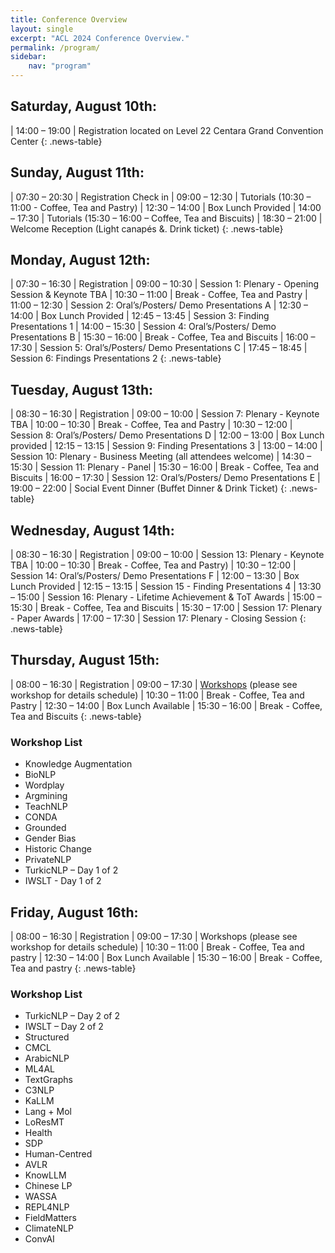 ```yaml
---
title: Conference Overview
layout: single
excerpt: "ACL 2024 Conference Overview."
permalink: /program/
sidebar: 
    nav: "program"
---
```


## Saturday, August 10th:
<style>
.news-table tr td:nth-child(1) { font-weight: bold; width: 20em; }
.news-table tr td:nth-child(2) {width: 55em; }
</style>
| 14:00 – 19:00 | Registration located on Level 22 Centara Grand Convention Center
{: .news-table}

## Sunday, August 11th:
<style>
.news-table tr td:nth-child(1) { font-weight: bold; width: 20em; }
.news-table tr td:nth-child(2) {width: 55em; }
</style>
| 07:30 – 20:30 | Registration Check in
| 09:00 – 12:30 | Tutorials (10:30 – 11:00 - Coffee, Tea and Pastry)
| 12:30 – 14:00 | Box Lunch Provided
| 14:00 – 17:30 | Tutorials (15:30 – 16:00 – Coffee, Tea and Biscuits)
| 18:30 – 21:00 | Welcome Reception (Light canapés &. Drink ticket)
{: .news-table}

## Monday, August 12th:
<style>
.news-table tr td:nth-child(1) { font-weight: bold; width: 20em; }
.news-table tr td:nth-child(2) {width: 55em; }
</style>
| 07:30 – 16:30 | Registration
| 09:00 – 10:30 | Session 1: Plenary - Opening Session & Keynote TBA
| 10:30 – 11:00 | Break - Coffee, Tea and Pastry
| 11:00 – 12:30 | Session 2: Oral’s/Posters/ Demo Presentations A
| 12:30 – 14:00 | Box Lunch Provided
| 12:45 – 13:45 | Session 3: Finding Presentations 1
| 14:00 – 15:30 | Session 4: Oral’s/Posters/ Demo Presentations B
| 15:30 – 16:00 | Break - Coffee, Tea and Biscuits
| 16:00 – 17:30 | Session 5: Oral’s/Posters/ Demo Presentations C
| 17:45 – 18:45 | Session 6: Findings Presentations 2
{: .news-table}

## Tuesday, August 13th:
<style>
.news-table tr td:nth-child(1) { font-weight: bold; width: 20em; }
.news-table tr td:nth-child(2) {width: 55em; }
</style>
| 08:30 – 16:30 | Registration
| 09:00 – 10:00 | Session 7: Plenary - Keynote TBA
| 10:00 – 10:30 | Break - Coffee, Tea and Pastry
| 10:30 – 12:00 | Session 8: Oral’s/Posters/ Demo Presentations D
| 12:00 – 13:00 | Box Lunch provided
| 12:15 – 13:15 | Session 9: Finding Presentations 3
| 13:00 – 14:00 | Session 10: Plenary - Business Meeting (all attendees welcome)
| 14:30 – 15:30 | Session 11: Plenary - Panel
| 15:30 – 16:00 | Break - Coffee, Tea and Biscuits
| 16:00 – 17:30 | Session 12: Oral’s/Posters/ Demo Presentations E
| 19:00 – 22:00 | Social Event Dinner (Buffet Dinner & Drink Ticket)
{: .news-table}

## Wednesday, August 14th:
<style>
.news-table tr td:nth-child(1) { font-weight: bold; width: 20em; }
.news-table tr td:nth-child(2) {width: 55em; }
</style>
| 08:30 – 16:30 | Registration
| 09:00 – 10:00 | Session 13: Plenary - Keynote TBA
| 10:00 – 10:30 | Break - Coffee, Tea and Pastry)
| 10:30 – 12:00 | Session 14: Oral’s/Posters/ Demo Presentations F
| 12:00 – 13:30 | Box Lunch Provided
| 12:15 – 13:15 | Session 15 - Finding Presentations 4
| 13:30 – 15:00 | Session 16: Plenary - Lifetime Achievement & ToT Awards
| 15:00 – 15:30 | Break - Coffee, Tea and Biscuits
| 15:30 – 17:00 | Session 17: Plenary - Paper Awards
| 17:00 – 17:30 | Session 17: Plenary - Closing Session
{: .news-table}

## Thursday, August 15th:
<style>
.news-table tr td:nth-child(1) { font-weight: bold; width: 20em; }
.news-table tr td:nth-child(2) {width: 55em; }
</style>
| 08:00 – 16:30 | Registration
| 09:00 – 17:30 | [Workshops](/program/workshops/) (please see workshop for details schedule)
| 10:30 – 11:00 | Break - Coffee, Tea and Pastry
| 12:30 – 14:00 | Box Lunch Available
| 15:30 – 16:00 | Break - Coffee, Tea and Biscuits
{: .news-table}

### Workshop List
* Knowledge Augmentation
* BioNLP 
* Wordplay
* Argmining 
* TeachNLP 
* CONDA 
* Grounded 
* Gender Bias
* Historic Change 
* PrivateNLP 
* TurkicNLP – Day 1 of 2 
* IWSLT - Day 1 of 2


## Friday, August 16th:
<style>
.news-table tr td:nth-child(1) { font-weight: bold; width: 20em; }
.news-table tr td:nth-child(2) {width: 55em; }
</style>
| 08:00 – 16:30 | Registration
| 09:00 – 17:30 | Workshops (please see workshop for details schedule)
| 10:30 – 11:00 | Break - Coffee, Tea and pastry
| 12:30 – 14:00 | Box Lunch Available
| 15:30 – 16:00 | Break - Coffee, Tea and pastry
{: .news-table}

### Workshop List
* TurkicNLP – Day 2 of 2
* IWSLT – Day 2 of 2
* Structured
* CMCL
* ArabicNLP
* ML4AL
* TextGraphs
* C3NLP
* KaLLM
* Lang + Mol
* LoResMT
* Health
* SDP
* Human-Centred
* AVLR
* KnowLLM
* Chinese LP
* WASSA
* REPL4NLP
* FieldMatters
* ClimateNLP
* ConvAI





<br><br>




